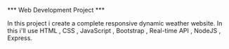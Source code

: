 *** Web Development Project ***

In this project i create a complete responsive dynamic weather website.
In this i'll use HTML , CSS , JavaScript , Bootstrap , Real-time API , NodeJS , Express.
